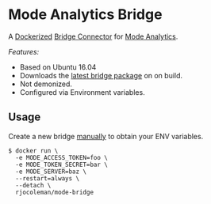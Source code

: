 # Mode Analytics Bridge

A [Dockerized](https://hub.docker.com/r/rjocoleman/mode-bridge/) [Bridge Connector](https://about.modeanalytics.com/data-sources/) for [Mode Analytics](https://modeanalytics.com).

*Features:*

* Based on Ubuntu 16.04
* Downloads the [latest bridge package](https://packagecloud.io/modeanalytics) on on build.
* Not demonized.
* Configured via Environment variables.

## Usage

Create a new bridge [manually](https://modeanalytics.com/settings/data_source_bridges) to obtain your ENV variables.

```
$ docker run \
  -e MODE_ACCESS_TOKEN=foo \
  -e MODE_TOKEN_SECRET=bar \
  -e MODE_SERVER=baz \
  --restart=always \
  --detach \
  rjocoleman/mode-bridge
```

